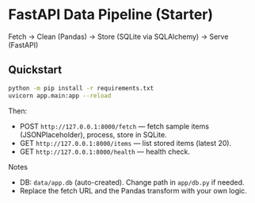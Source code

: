 # FastAPI Data Pipeline (Starter)

Fetch → Clean (Pandas) → Store (SQLite via SQLAlchemy) → Serve (FastAPI)

## Quickstart
```bash
python -m pip install -r requirements.txt
uvicorn app.main:app --reload
```

Then:
- POST `http://127.0.0.1:8000/fetch` — fetch sample items (JSONPlaceholder), process, store in SQLite.
- GET  `http://127.0.0.1:8000/items` — list stored items (latest 20).
- GET  `http://127.0.0.1:8000/health` — health check.

Notes
- DB: `data/app.db` (auto-created). Change path in `app/db.py` if needed.
- Replace the fetch URL and the Pandas transform with your own logic.
